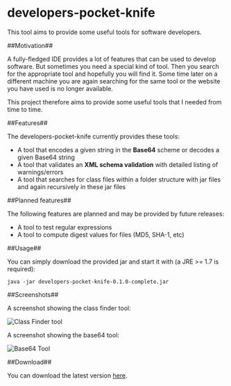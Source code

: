 developers-pocket-knife
=======================

This tool aims to provide some useful tools for software developers.

##Motivation##

A fully-fledged IDE provides a lot of features that can be used to develop software. But sometimes you need a special
kind of tool. Then you search for the appropriate tool and hopefully you will find it. Some time later on a different machine
you are again searching for the same tool or the website you have used is no longer available.

This project therefore aims to provide some useful tools that I needed from time to time.

##Features##

The developers-pocket-knife currently provides these tools:
* A tool that encodes a given string in the **Base64** scheme or decodes a given Base64 string
* A tool that validates an **XML schema validation** with detailed listing of warnings/errors
* A tool that searches for class files within a folder structure with jar files and again recursively in these jar files

##Planned features##

The following features are planned and may be provided by future releases:
* A tool to test regular expressions
* A tool to compute digest values for files (MD5, SHA-1, etc)

##Usage##

You can simply download the provided jar and start it with (a JRE >= 1.7 is required):

    java -jar developers-pocket-knife-0.1.0-complete.jar

##Screenshots##

A screenshot showing the class finder tool:

<img src="https://raw.github.com/siom79/developers-pocket-knife/master/doc/screenshot_classfinder.png" alt="Class Finder tool"></img>

A screenshot showing the base64 tool:

<img src="https://raw.github.com/siom79/developers-pocket-knife/master/doc/screenshot_base64.png" alt="Base64 Tool"></img>

##Download##

You can download the latest version [here](https://github.com/siom79/developers-pocket-knife/releases).

